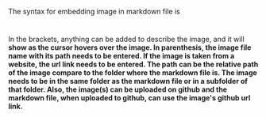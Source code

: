 The syntax for embedding image in markdown file is
###      ![]()
In the brackets, anything can be added to describe the image, and it will <b>
show as the cursor hovers over the image. <b>
In parenthesis, the image file name with its path needs to be entered. <b>
If the image is taken from a website, the url link needs to be entered. <b>
The path can be the relative path of the image compare to the folder <b>
where the markdown file is. The image needs to be in the same folder <b>
as the markdown file or in a subfolder of that folder. <b>
Also, the image(s) can be uploaded on github and the markdown file, <b>
when uploaded to github, can use the image's github url link.

